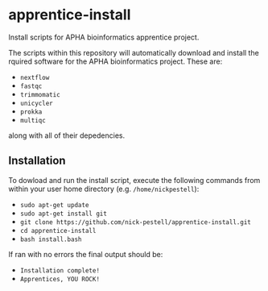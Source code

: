 # apprentice-install

Install scripts for APHA bioinformatics apprentice project.

The scripts within this repository will automatically download and install the rquired software for
the APHA bioinformatics project. These are:

- `nextflow`
- `fastqc`
- `trimmomatic`
- `unicycler`
- `prokka`
- `multiqc`

along with all of their depedencies.

## Installation

To dowload and run the install script, execute the following commands from within your user home
directory (e.g. `/home/nickpestell`):

- `sudo apt-get update`
- `sudo apt-get install git`
- `git clone https://github.com/nick-pestell/apprentice-install.git`
- `cd apprentice-install`
- `bash install.bash`

If ran with no errors the final output should be:

- `Installation complete!`
- `Apprentices, YOU ROCK!`

